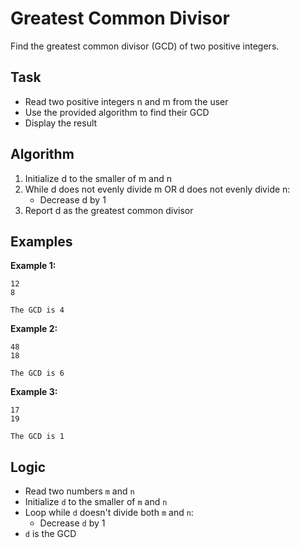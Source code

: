 # Greatest Common Divisor

Find the greatest common divisor (GCD) of two positive integers.

## Task
- Read two positive integers n and m from the user
- Use the provided algorithm to find their GCD
- Display the result

## Algorithm
1. Initialize d to the smaller of m and n
2. While d does not evenly divide m OR d does not evenly divide n:
   - Decrease d by 1
3. Report d as the greatest common divisor

## Examples
**Example 1:**
```
12
8
```
```
The GCD is 4
```

**Example 2:**
```
48
18
```
```
The GCD is 6
```

**Example 3:**
```
17
19
```
```
The GCD is 1
```

## Logic
- Read two numbers `m` and `n`
- Initialize `d` to the smaller of `m` and `n`
- Loop while `d` doesn't divide both `m` and `n`:
  - Decrease `d` by 1
- `d` is the GCD
